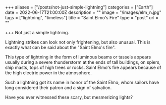 +++
aliases = ["/posts/not-just-simple-lightning"]
categories = ["Earth"]
date = 2022-06-17T21:00:00Z
description = ""
image = "/images/elm_n.jpg"
tags = ["lightning", "timeless"]
title = "Saint Elmo's Fire"
type = "post"
url = ""

+++
Not just a simple lightning.

Lightning strikes can look not only frightening, but also unusual. This is exactly what can be said about the "Saint Elmo's fire".

This type of lightning in the form of luminous beams or tassels appears usually during a severe thunderstorm at the ends of tall buildings, on spiers, ship masts, tops of high trees or rocks. Saint Elmo's fire appears because of the high electric power in the atmosphere.

Such a lightning got its name in honor of the Saint Elmo, whom sailors have long considered their patron and a sign of salvation.

Have you ever witnessed these scary, but mesmerizing lights?